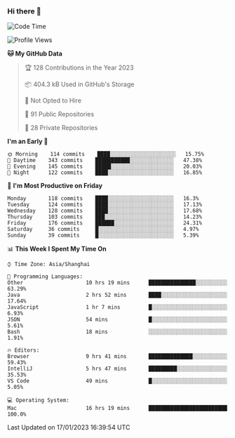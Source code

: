 ### Hi there 👋

<!--
**qbosen/qbosen** is a ✨ _special_ ✨ repository because its `README.md` (this file) appears on your GitHub profile.

Here are some ideas to get you started:

- 🔭 I’m currently working on ...
- 🌱 I’m currently learning ...
- 👯 I’m looking to collaborate on ...
- 🤔 I’m looking for help with ...
- 💬 Ask me about ...
- 📫 How to reach me: ...
- 😄 Pronouns: ...
- ⚡ Fun fact: ...
-->

<!--START_SECTION:waka-->
![Code Time](http://img.shields.io/badge/Code%20Time-1%2C136%20hrs%2024%20mins-blue)

![Profile Views](http://img.shields.io/badge/Profile%20Views-0-blue)

**🐱 My GitHub Data** 

> 🏆 128 Contributions in the Year 2023
 > 
> 📦 404.3 kB Used in GitHub's Storage 
 > 
> 🚫 Not Opted to Hire
 > 
> 📜 91 Public Repositories 
 > 
> 🔑 28 Private Repositories  
 > 
**I'm an Early 🐤** 

```text
🌞 Morning    114 commits    ████░░░░░░░░░░░░░░░░░░░░░   15.75% 
🌆 Daytime    343 commits    ███████████░░░░░░░░░░░░░░   47.38% 
🌃 Evening    145 commits    █████░░░░░░░░░░░░░░░░░░░░   20.03% 
🌙 Night      122 commits    ████░░░░░░░░░░░░░░░░░░░░░   16.85%

```
📅 **I'm Most Productive on Friday** 

```text
Monday       118 commits    ████░░░░░░░░░░░░░░░░░░░░░   16.3% 
Tuesday      124 commits    ████░░░░░░░░░░░░░░░░░░░░░   17.13% 
Wednesday    128 commits    ████░░░░░░░░░░░░░░░░░░░░░   17.68% 
Thursday     103 commits    ███░░░░░░░░░░░░░░░░░░░░░░   14.23% 
Friday       176 commits    ██████░░░░░░░░░░░░░░░░░░░   24.31% 
Saturday     36 commits     █░░░░░░░░░░░░░░░░░░░░░░░░   4.97% 
Sunday       39 commits     █░░░░░░░░░░░░░░░░░░░░░░░░   5.39%

```


📊 **This Week I Spent My Time On** 

```text
⌚︎ Time Zone: Asia/Shanghai

💬 Programming Languages: 
Other                    10 hrs 19 mins      ███████████████░░░░░░░░░░   63.29% 
Java                     2 hrs 52 mins       ████░░░░░░░░░░░░░░░░░░░░░   17.64% 
JavaScript               1 hr 7 mins         █░░░░░░░░░░░░░░░░░░░░░░░░   6.93% 
JSON                     54 mins             █░░░░░░░░░░░░░░░░░░░░░░░░   5.61% 
Bash                     18 mins             ░░░░░░░░░░░░░░░░░░░░░░░░░   1.91%

🔥 Editors: 
Browser                  9 hrs 41 mins       ██████████████░░░░░░░░░░░   59.43% 
IntelliJ                 5 hrs 47 mins       █████████░░░░░░░░░░░░░░░░   35.53% 
VS Code                  49 mins             █░░░░░░░░░░░░░░░░░░░░░░░░   5.05%

💻 Operating System: 
Mac                      16 hrs 19 mins      █████████████████████████   100.0%

```


 Last Updated on 17/01/2023 16:39:54 UTC
<!--END_SECTION:waka-->
